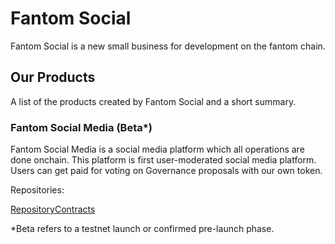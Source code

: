 <h1>Fantom Social</h1>
<p>Fantom Social is a new small business for development on the fantom chain. </p>
<h2>Our Products</h2>
<p>A list of the products created by Fantom Social and a short summary.</p>
<h3>Fantom Social Media (Beta*)</h3>
<p>Fantom Social Media is a social media platform which all operations are done onchain. This platform is first user-moderated social media platform. Users can get paid for voting on Governance proposals with our own token.</p>
<p>Repositories: </p> <a href="https://github.com/Fantom-Social/ftm-social-website">Repository</a><a href="https://github.com/Fantom-Social/ftm-social-contracts">Contracts</a>
<br>
<p>*Beta refers to a testnet launch or confirmed pre-launch phase.</p>
